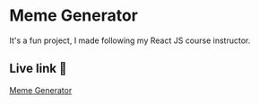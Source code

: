 # Meme Generator
It's a fun project, I made following my React JS course instructor. 

## Live link 🔗 
[Meme Generator](https://meme-generator-surajit.netlify.app/)
